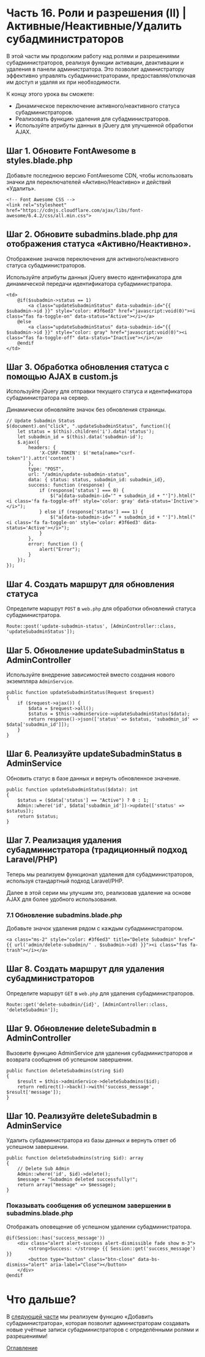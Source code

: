 # Часть 16. Роли и разрешения (II) | Активные/Неактивные/Удалить субадминистраторов
В этой части мы продолжим работу над ролями и разрешениями субадминистраторов, реализуя функции активации, деактивации и удаления в панели администратора. Это позволит администратору эффективно управлять субадминистраторами, предоставляя/отключая им доступ и удаляя их при необходимости.

К концу этого урока вы сможете:
- Динамическое переключение активного/неактивного статуса субадминистраторов.
- Реализовать функцию удаления для субадминистраторов.
- Используйте атрибуты данных в jQuery для улучшенной обработки AJAX.
## Шаг 1. Обновите FontAwesome в styles.blade.php
Добавьте последнюю версию FontAwesome CDN, чтобы использовать значки для переключателей «Активно/Неактивно» и действий «Удалить».
```
<!-- Font Awesome CSS -->
<link rel="stylesheet" href="https://cdnjs.cloudflare.com/ajax/libs/font-awesome/6.4.2/css/all.min.css">
```
## Шаг 2. Обновите subadmins.blade.php для отображения статуса «Активно/Неактивно».
Отображение значков переключения для активного/неактивного статуса субадминистраторов.

Используйте атрибуты данных jQuery вместо идентификатора для динамической передачи идентификатора субадминистратора.
```
<td>
    @if($subadmin->status == 1)
        <a class="updateSubadminStatus" data-subadmin-id="{{ $subadmin->id }}" style="color: #3f6ed3" href="javascript:void(0)"><i class="fas fa-toggle-on" data-status="Active"></i></a>
    @else
        <a class="updateSubadminStatus" data-subadmin-id="{{ $subadmin->id }}" style="color: gray" href="javascript:void(0)"><i class="fas fa-toggle-off" data-status="Inactive"></i></a>
    @endif
</td>
```
## Шаг 3. Обработка обновления статуса с помощью AJAX в custom.js
Используйте jQuery для отправки текущего статуса и идентификатора субадминистратора на сервер.

Динамически обновляйте значок без обновления страницы.
```
// Update Subadmin Status
$(document).on("click", ".updateSubadminStatus", function(){
    let status = $(this).children('i').data('status');
    let subadmin_id = $(this).data('subadmin-id');
    $.ajax({
        headers: {
            'X-CSRF-TOKEN': $('meta[name="csrf-token"]').attr('content')
        },
        type: "POST",
        url: "/admin/update-subadmin-status",
        data: { status: status, subadmin_id: subadmin_id},
        success: function (response) {
            if (response['status'] === 0) {
                $("a[data-subadmin-id='" + subadmin_id + "']").html("<i class='fa fa-toggle-off' style='color: gray' data-status='Inctive'></i>");
            } else if (response['status'] === 1) {
                $("a[data-subadmin-id='" + subadmin_id + "']").html("<i class='fa fa-toggle-on' style='color: #3f6ed3' data-status='Active'></i>");
            }
        },
        error: function () {
            alert("Error");
        }
    });
});
```
## Шаг 4. Создать маршрут для обновления статуса
Определите маршрут ```POST``` в ```web.php``` для обработки обновлений статуса субадминистратора.
```
Route::post('update-subadmin-status', [AdminController::class, 'updateSubadminStatus']);
```
## Шаг 5. Обновление updateSubadminStatus в AdminController
Используйте внедрение зависимостей вместо создания нового экземпляра ```AdminService```.
```
public function updateSubadminStatus(Request $request)
{
    if ($request->ajax()) {
        $data = $request->all();
        $status = $this->adminService->updateSubadminStatus($data);
        return response()->json(['status' => $status, 'subadmin_id' => $data['subadmin_id']]);
    }
}
```
## Шаг 6. Реализуйте updateSubadminStatus в AdminService
Обновить статус в базе данных и вернуть обновленное значение.
```
public function updateSubadminStatus($data): int
{
    $status = ($data['status'] == "Active") ? 0 : 1;
    Admin::where('id', $data['subadmin_id'])->update(['status' => $status]);
    return $status;
}
```
## Шаг 7. Реализация удаления субадминистратора (традиционный подход Laravel/PHP)
Теперь мы реализуем функционал удаления для субадминистраторов, используя стандартный подход Laravel/PHP.

Далее в этой серии мы улучшим это, реализовав удаление на основе AJAX для более удобного использования.
### 7.1 Обновление subadmins.blade.php
Добавьте значок удаления рядом с каждым субадминистратором.
```
<a class="ms-2" style="color: #3f6ed3" title="Delete Subadmin" href="{{ url('admin/delete-subadmin/' . $subadmin->id) }}"><i class="fas fa-trash"></i></a>
```
## Шаг 8. Создать маршрут для удаления субадминистраторов
Определите маршрут ```GET``` в ```web.php``` для удаления субадминистраторов.
```
Route::get('delete-subadmin/{id}', [AdminController::class, 'deleteSubadmin']);
```
## Шаг 9. Обновление deleteSubadmin в AdminController
Вызовите функцию AdminService для удаления субадминистраторов и возврата сообщения об успешном завершении.
```
public function deleteSubadmins(string $id)
{
    $result = $this->adminService->deleteSubadmins($id);
    return redirect()->back()->with('success_message', $result['message']);
}
```
## Шаг 10. Реализуйте deleteSubadmin в AdminService
Удалить субадминистратора из базы данных и вернуть ответ об успешном завершении.
```
public function deleteSubadmins(string $id): array
{
    // Delete Sub Admin
    Admin::where('id', $id)->delete();
    $message = "Subadmin deleted successfully!";
    return array("message" => $message);
}
```
### Показывать сообщения об успешном завершении в subadmins.blade.php
Отображать оповещение об успешном удалении субадминистратора.
```
@if(Session::has('success_message'))
    <div class="alert alert-success alert-dismissible fade show m-3">
        <strong>Success: </strong> {{ Session::get('success_message') }}
        <button type="button" class="btn-close" data-bs-dismiss="alert" aria-label="Close"></button>
    </div>
@endif
```
# Что дальше?
В [следующей части](17.md) мы реализуем функцию «Добавить субадминистратора», которая позволит администраторам создавать новые учётные записи субадминистраторов с определёнными ролями и разрешениями!

[Оглавление](../README.md)
